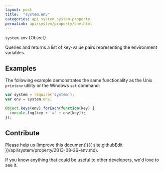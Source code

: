 ```yaml
---
layout: post
title:  "system.env"
categories: api system system-property
permalink: api/system/property/env.html
---
```


`system.env` {Object}

Queries and returns a list of key-value pairs representing the environment variables.

## Examples

The following example demonstrates the same functionality as the Unix `printenv` utility or the Windows `set` command:

```javascript
var system = require('system');
var env = system.env;

Object.keys(env).forEach(function(key) {
  console.log(key + '=' + env[key]);
});
```

## Contribute

Please help us [improve this document]({{ site.githubEdit }}/api/system/property/2013-08-26-env.md).

If you know anything that could be useful to other developers, we'd love to see it.


